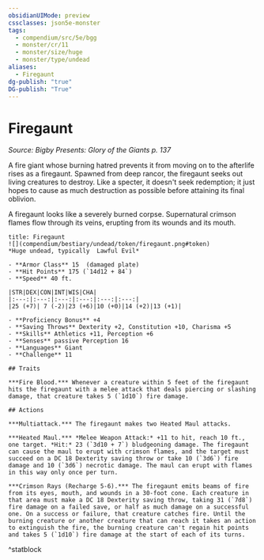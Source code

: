 ```yaml
---
obsidianUIMode: preview
cssclasses: json5e-monster
tags:
  - compendium/src/5e/bgg
  - monster/cr/11
  - monster/size/huge
  - monster/type/undead
aliases:
  - Firegaunt
dg-publish: "true"
DG-publish: "True"
---
```

# Firegaunt
*Source: Bigby Presents: Glory of the Giants p. 137*  

A fire giant whose burning hatred prevents it from moving on to the afterlife rises as a firegaunt. Spawned from deep rancor, the firegaunt seeks out living creatures to destroy. Like a specter, it doesn't seek redemption; it just hopes to cause as much destruction as possible before attaining its final oblivion.

A firegaunt looks like a severely burned corpse. Supernatural crimson flames flow through its veins, erupting from its wounds and its mouth.

```ad-statblock
title: Firegaunt
![](compendium/bestiary/undead/token/firegaunt.png#token)
*Huge undead, typically  Lawful Evil*

- **Armor Class** 15  (damaged plate)
- **Hit Points** 175 (`14d12 + 84`)
- **Speed** 40 ft.

|STR|DEX|CON|INT|WIS|CHA|
|:---:|:---:|:---:|:---:|:---:|:---:|
|25 (+7)| 7 (-2)|23 (+6)|10 (+0)|14 (+2)|13 (+1)|

- **Proficiency Bonus** +4
- **Saving Throws** Dexterity +2, Constitution +10, Charisma +5
- **Skills** Athletics +11, Perception +6
- **Senses** passive Perception 16
- **Languages** Giant
- **Challenge** 11

## Traits

***Fire Blood.*** Whenever a creature within 5 feet of the firegaunt hits the firegaunt with a melee attack that deals piercing or slashing damage, that creature takes 5 (`1d10`) fire damage.

## Actions

***Multiattack.*** The firegaunt makes two Heated Maul attacks.

***Heated Maul.*** *Melee Weapon Attack:* +11 to hit, reach 10 ft., one target. *Hit:* 23 (`3d10 + 7`) bludgeoning damage. The firegaunt can cause the maul to erupt with crimson flames, and the target must succeed on a DC 18 Dexterity saving throw or take 10 (`3d6`) fire damage and 10 (`3d6`) necrotic damage. The maul can erupt with flames in this way only once per turn.

***Crimson Rays (Recharge 5-6).*** The firegaunt emits beams of fire from its eyes, mouth, and wounds in a 30-foot cone. Each creature in that area must make a DC 18 Dexterity saving throw, taking 31 (`7d8`) fire damage on a failed save, or half as much damage on a successful one. On a success or failure, that creature catches fire. Until the burning creature or another creature that can reach it takes an action to extinguish the fire, the burning creature can't regain hit points and takes 5 (`1d10`) fire damage at the start of each of its turns.
```
^statblock